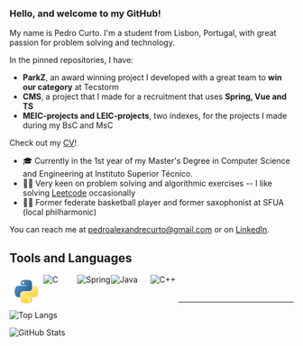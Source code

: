 ### Hello, and welcome to my GitHub!

My name is Pedro Curto. I'm a student from Lisbon, Portugal, with great passion for problem solving and technology.

In the pinned repositories, I have:
- **ParkZ**, an award winning project I developed with a great team to **win our category** at Tecstorm
- **CMS**, a project that I made for a recruitment that uses **Spring, Vue and TS**
- **MEIC-projects and LEIC-projects**, two indexes, for the projects I made during my BsC and MsC

Check out my [CV](https://pedro-curto.github.io/)!

- 🎓 Currently in the 1st year of my Master's Degree in Computer Science and Engineering at Instituto Superior Técnico.
- 👨‍💻 Very keen on problem solving and algorithmic exercises -- I like solving [Leetcode](https://leetcode.com/u/pedro_curto/) occasionally
- 🏀🎷 Former federate basketball player and former saxophonist at SFUA (local philharmonic)

You can reach me at [pedroalexandrecurto@gmail.com](mailto:pedroalexandrecurto@gmail.com) or on [LinkedIn](https://linkedin.com/in/pedro-curto).

## Tools and Languages
[<img align="left" alt="Python" width="60px" src="https://raw.githubusercontent.com/github/explore/80688e429a7d4ef2fca1e82350fe8e3517d3494d/topics/python/python.png" />][github]
[<img align="left" alt="C" width="60px" src="https://toppng.com/uploads/preview/c-programming-icon-c-programming-language-logo-11562945679duaxtn3yq0.png" />][github]
[<img align="left" alt="Spring" width="60px" src="https://www.openxcell.com/wp-content/uploads/2021/10/springboot-inner.svg" />][github]
[<img align="left" alt="Java" width="70px" height="60px" src="https://1000logos.net/wp-content/uploads/2020/09/Java-Logo.png" />][github]
[<img align="left" alt="C++" width="50px" height="60px" src="https://upload.wikimedia.org/wikipedia/commons/thumb/1/18/ISO_C%2B%2B_Logo.svg/306px-ISO_C%2B%2B_Logo.svg.png?20170928190710" />][github]

<br />
<br />

---

![Top Langs](https://github-readme-stats.vercel.app/api/top-langs/?username=pedro-curto&layout=compact)

![GitHub Stats](https://github-readme-stats.vercel.app/api?username=pedro-curto&count_private=true&show_icons=true&include_all_commits=true)

[github]: https://github.com/pedro-curto
